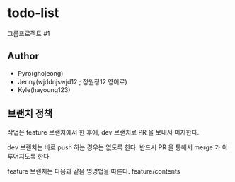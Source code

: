 # todo-list

그룹프로젝트 #1

## Author

- Pyro(ghojeong)
- Jenny(wjddnjswjd12 ; 정원정12 영어로)
- Kyle(hayoung123)

## 브랜치 정책

작업은 feature 브랜치에서 한 후에, dev 브랜치로 PR 을 보내서 머지한다.

dev 브랜치는 바로 push 하는 경우는 없도록 한다. 반드시 PR 을 통해서 merge 가 이루어지도록 한다.

feature 브랜치는 다음과 같음 명명법을 따른다. feature/contents
